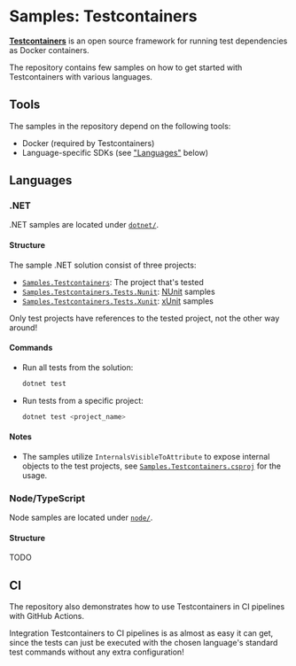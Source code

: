 # Samples: Testcontainers

[**Testcontainers**](https://testcontainers.com/) is an open source framework for
running test dependencies as Docker containers.

The repository contains few samples on how to get started with Testcontainers with various languages.

## Tools

The samples in the repository depend on the following tools:
- Docker (required by Testcontainers)
- Language-specific SDKs (see ["Languages"](#languages) below)

## Languages

### .NET

.NET samples are located under [`dotnet/`](./dotnet/).

#### Structure

The sample .NET solution consist of three projects:

- [`Samples.Testcontainers`](./dotnet/Samples.Testcontainers/): The project that's tested
- [`Samples.Testcontainers.Tests.Nunit`](./dotnet/Samples.Testcontainers.Tests.Nunit/): [NUnit](https://nunit.org/) samples
- [`Samples.Testcontainers.Tests.Xunit`](./dotnet/Samples.Testcontainers.Tests.Xunit/): [xUnit](https://xunit.net/) samples

Only test projects have references to the tested project, not the other way around!

#### Commands

- Run all tests from the solution:
    ```bash
    dotnet test
    ```

- Run tests from a specific project:
    ```bash
    dotnet test <project_name>
    ```

#### Notes

- The samples utilize `InternalsVisibleToAttribute` to expose internal objects to the test projects,
  see [`Samples.Testcontainers.csproj`](./dotnet/Samples.Testcontainers/Samples.Testcontainers.csproj) for the usage.

### Node/TypeScript

Node samples are located under [`node/`](./node/).

#### Structure

TODO

## CI

The repository also demonstrates how to use Testcontainers in CI pipelines with GitHub Actions.

Integration Testcontainers to CI pipelines is as almost as easy it can get,
since the tests can just be executed with the chosen language's standard test commands
without any extra configuration!
